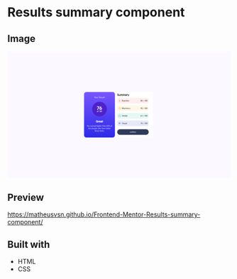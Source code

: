 <h1> Results summary component </h1>

<h2>Image</h2>

![Desktop](images/Desktop.png)

<h2>Preview</h2>

https://matheusvsn.github.io/Frontend-Mentor-Results-summary-component/

<h2>Built with</h2>

- HTML
- CSS
